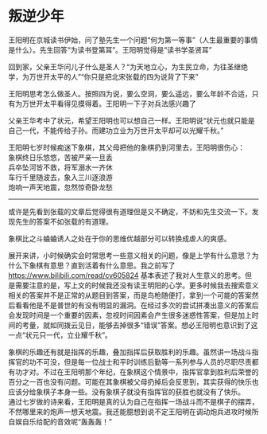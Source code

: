 # 叛逆少年

王阳明在京城读书伊始，问了塾先生一个问题“何为第一等事”（人生最重要的事情是什么）。先生回答“为读书登第耳”。王阳明觉得是“读书学圣贤耳”

回到家，父亲王华问儿子什么是圣人？“为天地立心，为生民立命，为往圣继绝学，为万世开太平的人”“你只是把北宋张载的四为说背了下来”

王阳明思考怎么做圣人。按照四为说，要么空洞，要么遥远，要么年龄不合适，只有为万世开太平看得见摸得着。王阳明一下子对兵法感兴趣了

父亲王华考中了状元，希望王阳明也可以想自己一样。王阳明说“状元也就只能是自己一代，不能传给子孙。而建功立业为万世开太平却可以光耀千秋。”

王阳明七岁时候痴迷下象棋，其父母把他的象棋扔到河里去，王阳明很伤心：  
象棋终日乐悠悠，苦被严亲一旦丢  
兵卒坠河皆不救，将军溺水一齐休  
车行千里随波去，象入三川逐浪游  
炮响一声天地震，忽然惊奇卧龙愁  

***

或许是先看到张载的文章后觉得很有道理但是又不确定，不妨和先生交流一下。发现先生的答案不如张载的有道理。  

象棋比之斗蛐蛐诱人之处在于你的思维优越部分可以转换成虐人的爽感。

展开来讲，小时候确实会时常思考一些意义相关的问题，像是上学有什么意思？为什么下象棋有意思？直到活着有什么意思。我之前写了 https://www.bilibili.com/read/cv605824 基本表述了我对人生意义的思考。但是需要注意的是，写上文的时候我还没有读王明阳的心学。更多时候我去搜索意义相关的答案并不是正常的从题目到答案，而是鸟枪随便打，拿到一个可能的答案然后看看他是不是普世的有没有明显的漏洞。在经过多次的尝试拼凑出意义的答案后会发现时间是一个重要的因素，忽视时间因素会产生很多迷惑性答案，但是加上时间的考量，就如同拨云见日，能够去掉很多“错误”答案。想必王阳明也意识到了这一点“状元只一代，立业耀千秋”。

象棋的乐趣还有就是指挥的乐趣，叠加指挥后获取胜利的乐趣。虽然讲一场战斗指挥官的功不可没，但是每一位战士和平时训练后勤等一系列参与人员的尽职尽责都有功才对。不过在王阳明那个年纪，在象棋这个情景中，指挥官拿到胜利后荣誉的百分之一百也没有问题。可能在其象棋被父母扔掉后会反思到，其实获得的快乐也应该分给象棋子本身一些。没有象棋子就没有指挥官的获胜也就没有了快乐。  
通过七岁做的诗来看，王阳明是真的认为自己在指挥一场战斗而不是棋子的摆弄，不然哪里来的炮声一想天地震。我还能臆想到说不定王阳明在调动炮兵进攻时候所自娱自乐给配的音效呢“轰轰轰！”

